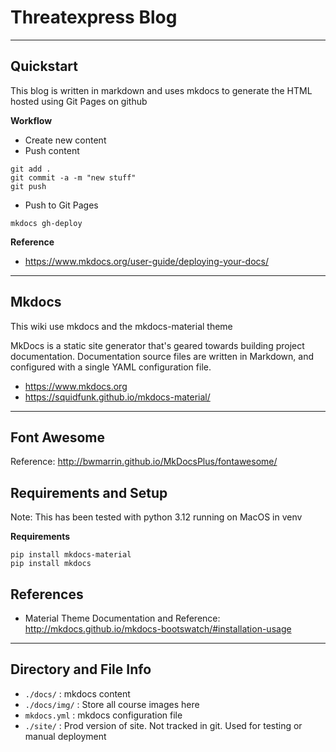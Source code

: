 # Threatexpress Blog

---

## Quickstart

This blog is written in markdown and uses mkdocs to generate the HTML hosted using Git Pages on github

**Workflow**

- Create new content
- Push content

```
git add .
git commit -a -m "new stuff"
git push
```

- Push to Git Pages

```
mkdocs gh-deploy
```

**Reference**

- https://www.mkdocs.org/user-guide/deploying-your-docs/

---

## Mkdocs

This wiki use mkdocs and the mkdocs-material theme

MkDocs is a static site generator that's geared towards building project documentation. Documentation source files are written in Markdown, and configured with a single YAML configuration file.

- https://www.mkdocs.org
- https://squidfunk.github.io/mkdocs-material/

---

## Font Awesome

Reference: http://bwmarrin.github.io/MkDocsPlus/fontawesome/

## Requirements and Setup

Note: This has been tested with python 3.12 running on MacOS in venv

**Requirements**

```
pip install mkdocs-material
pip install mkdocs
```

## References

- Material Theme Documentation and Reference: http://mkdocs.github.io/mkdocs-bootswatch/#installation-usage

---

## Directory and File Info

- `./docs/` : mkdocs content
- `./docs/img/` : Store all course images here
- `mkdocs.yml` : mkdocs configuration file
- `./site/` : Prod version of site. Not tracked in git. Used for testing or manual deployment
